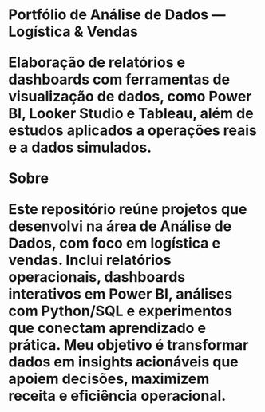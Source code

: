 <H1> Portfólio de Análise de Dados — Logística & Vendas

Elaboração de relatórios e dashboards com ferramentas de visualização de dados, como Power BI, Looker Studio e Tableau, além de estudos aplicados a operações reais e a dados simulados.

Sobre

Este repositório reúne projetos que desenvolvi na área de Análise de Dados, com foco em logística e vendas. Inclui relatórios operacionais, dashboards interativos em Power BI, análises com Python/SQL e experimentos que conectam aprendizado e prática. Meu objetivo é transformar dados em insights acionáveis que apoiem decisões, maximizem receita e eficiência operacional.
